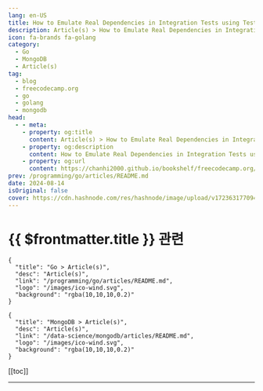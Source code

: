 ```yaml
---
lang: en-US
title: How to Emulate Real Dependencies in Integration Tests using Testcontainers
description: Article(s) > How to Emulate Real Dependencies in Integration Tests using Testcontainers
icon: fa-brands fa-golang
category: 
  - Go
  - MongoDB
  - Article(s)
tag: 
  - blog
  - freecodecamp.org
  - go
  - golang
  - mongodb
head:
  - - meta:
    - property: og:title
      content: Article(s) > How to Emulate Real Dependencies in Integration Tests using Testcontainers
    - property: og:description
      content: How to Emulate Real Dependencies in Integration Tests using Testcontainers
    - property: og:url
      content: https://chanhi2000.github.io/bookshelf/freecodecamp.org/integration-tests-using-testcontainers.html
prev: /programming/go/articles/README.md
date: 2024-08-14
isOriginal: false
cover: https://cdn.hashnode.com/res/hashnode/image/upload/v1723631770942/c82aabb6-a9b4-4085-8b06-b4ba1b1cdbd3.png
---
```


# {{ $frontmatter.title }} 관련

```component VPCard
{
  "title": "Go > Article(s)",
  "desc": "Article(s)",
  "link": "/programming/go/articles/README.md",
  "logo": "/images/ico-wind.svg",
  "background": "rgba(10,10,10,0.2)"
}
```

```component VPCard
{
  "title": "MongoDB > Article(s)",
  "desc": "Article(s)",
  "link": "/data-science/mongodb/articles/README.md",
  "logo": "/images/ico-wind.svg",
  "background": "rgba(10,10,10,0.2)"
}
```

[[toc]]

---

<SiteInfo
  name="How to Emulate Real Dependencies in Integration Tests using Testcontainers"
  desc="What is Integration Testing? The purpose of integration tests is to validate that different software components, subsystems, or applications work well together combined as a group. It’s an important step in the testing pyramid that can help you ident..."
  url="https://freecodecamp.org/news/integration-tests-using-testcontainers/"
  logo="https://cdn.freecodecamp.org/universal/favicons/favicon.ico"
  preview="https://cdn.hashnode.com/res/hashnode/image/upload/v1723631770942/c82aabb6-a9b4-4085-8b06-b4ba1b1cdbd3.png"/>

<!-- TODO: 작성 -->

